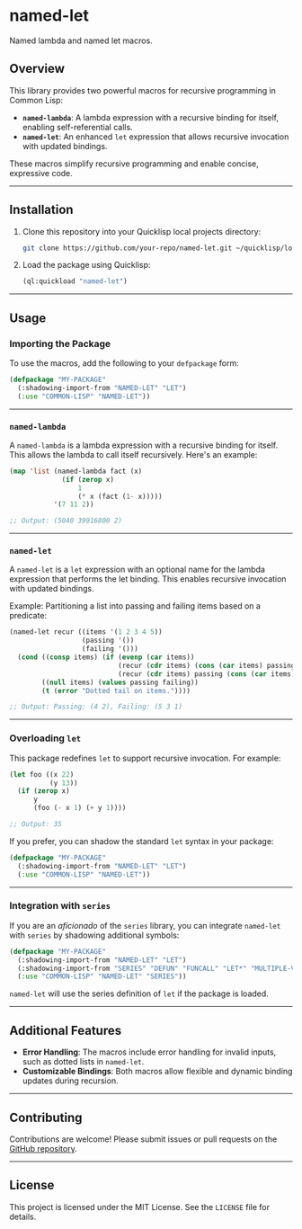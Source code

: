 # named-let
Named lambda and named let macros.

## Overview

This library provides two powerful macros for recursive programming in Common Lisp:

- **`named-lambda`**: A lambda expression with a recursive binding for itself, enabling self-referential calls.
- **`named-let`**: An enhanced `let` expression that allows recursive invocation with updated bindings.

These macros simplify recursive programming and enable concise, expressive code.

---

## Installation

1. Clone this repository into your Quicklisp local projects directory:

   ```bash
   git clone https://github.com/your-repo/named-let.git ~/quicklisp/local-projects/
   ```

2. Load the package using Quicklisp:

   ```lisp
   (ql:quickload "named-let")
   ```

---

## Usage

### Importing the Package

To use the macros, add the following to your `defpackage` form:

```lisp
(defpackage "MY-PACKAGE"
  (:shadowing-import-from "NAMED-LET" "LET")
  (:use "COMMON-LISP" "NAMED-LET"))
```

---

### `named-lambda`

A `named-lambda` is a lambda expression with a recursive binding for itself. This allows the lambda to call itself recursively. Here's an example:

```lisp
(map 'list (named-lambda fact (x)
             (if (zerop x)
                 1
                 (* x (fact (1- x)))))
           '(7 11 2))

;; Output: (5040 39916800 2)
```

---

### `named-let`

A `named-let` is a `let` expression with an optional name for the lambda expression that performs the let binding. This enables recursive invocation with updated bindings.

Example: Partitioning a list into passing and failing items based on a predicate:

```lisp
(named-let recur ((items '(1 2 3 4 5))
                  (passing '())
                  (failing '()))
  (cond ((consp items) (if (evenp (car items))
                           (recur (cdr items) (cons (car items) passing) failing)
                           (recur (cdr items) passing (cons (car items) failing))))
        ((null items) (values passing failing))
        (t (error "Dotted tail on items."))))

;; Output: Passing: (4 2), Failing: (5 3 1)
```

---

### Overloading `let`

This package redefines `let` to support recursive invocation. For example:

```lisp
(let foo ((x 22)
          (y 13))
  (if (zerop x)
      y
      (foo (- x 1) (+ y 1))))

;; Output: 35
```

If you prefer, you can shadow the standard `let` syntax in your package:

```lisp
(defpackage "MY-PACKAGE"
  (:shadowing-import-from "NAMED-LET" "LET")
  (:use "COMMON-LISP" "NAMED-LET"))
```

---

### Integration with `series`

If you are an *aficionado* of the `series` library, you can integrate `named-let` with `series` by shadowing additional symbols:

```lisp
(defpackage "MY-PACKAGE"
  (:shadowing-import-from "NAMED-LET" "LET")
  (:shadowing-import-from "SERIES" "DEFUN" "FUNCALL" "LET*" "MULTIPLE-VALUE-BIND")
  (:use "COMMON-LISP" "NAMED-LET" "SERIES"))
```

`named-let` will use the series definition of `let` if the package is loaded.

---

## Additional Features

- **Error Handling**: The macros include error handling for invalid inputs, such as dotted lists in `named-let`.
- **Customizable Bindings**: Both macros allow flexible and dynamic binding updates during recursion.

---

## Contributing

Contributions are welcome! Please submit issues or pull requests on the [GitHub repository](https://github.com/your-repo/named-let).

---

## License

This project is licensed under the MIT License. See the `LICENSE` file for details.
